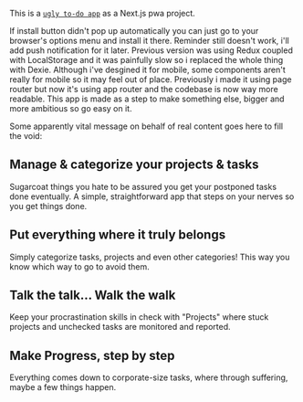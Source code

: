 This is a [`ugly to-do app`](https://ugly-2-dont-app.pages.dev/) as a Next.js pwa project.

If install button didn't  pop up automatically you can just go to your browser's options menu and install it there.
Reminder still doesn't work, i'll add push notification for it later.
Previous version was using Redux coupled with LocalStorage and it was painfully slow so i replaced the whole thing with Dexie.
Although i've desgined it for mobile, some components aren't really for mobile so it may feel out of place.
Previously i made it using page router but now it's using app router and the codebase is now way more readable.
This app is made as a step to make something else, bigger and more ambitious so go easy on it.

Some apparently vital message on behalf of real content goes here to fill the void:

## Manage & categorize your projects & tasks

Sugarcoat things you hate to be assured you get your postponed tasks done eventually.
A simple, straightforward app that steps on your nerves so you get things done.

## Put everything where it truly belongs

Simply categorize tasks, projects and even other categories! This way you know which way to go to avoid them.

## Talk the talk... Walk the walk

Keep your procrastination skills in check with "Projects" where stuck projects and unchecked tasks are monitored and reported.

## Make Progress, step by step

Everything comes down to corporate-size tasks, where through suffering, maybe a few things happen.
